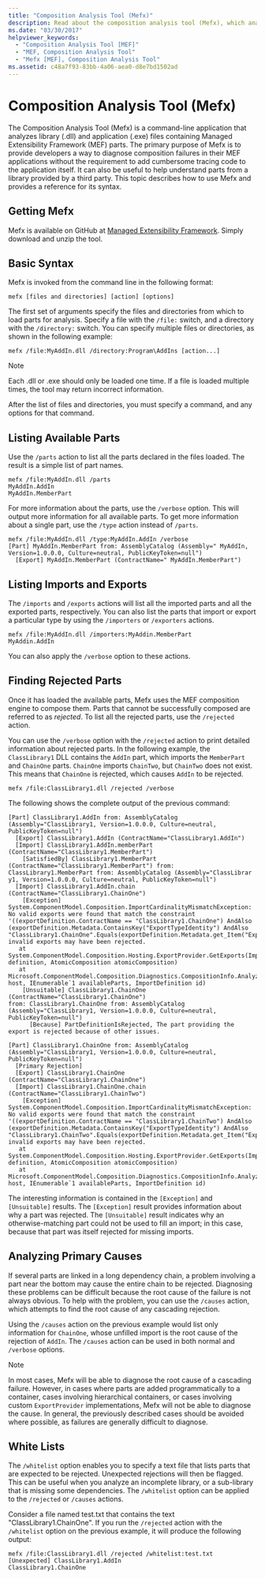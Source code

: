 ```yaml
---
title: "Composition Analysis Tool (Mefx)"
description: Read about the composition analysis tool (Mefx), which analyzes DLL and EXE files that contain Managed Extensibility Framework (MEF) parts in .NET.
ms.date: "03/30/2017"
helpviewer_keywords: 
  - "Composition Analysis Tool [MEF]"
  - "MEF, Composition Analysis Tool"
  - "Mefx [MEF], Composition Analysis Tool"
ms.assetid: c48a7f93-83bb-4a06-aea0-d8e7bd1502ad
---
```

# Composition Analysis Tool (Mefx)
The Composition Analysis Tool (Mefx) is a command-line application that analyzes library (.dll) and application (.exe) files containing Managed Extensibility Framework (MEF) parts. The primary purpose of Mefx is to provide developers a way to diagnose composition failures in their MEF applications without the requirement to add cumbersome tracing code to the application itself. It can also be useful to help understand parts from a library provided by a third party. This topic describes how to use Mefx and provides a reference for its syntax.  
  
<a name="getting_mefx"></a>
## Getting Mefx  
 Mefx is available on GitHub at [Managed Extensibility Framework](https://github.com/MicrosoftArchive/mef/releases/tag/4.0). Simply download and unzip the tool.  
  
<a name="basic_syntax"></a>
## Basic Syntax  
 Mefx is invoked from the command line in the following format:  
  
```console
mefx [files and directories] [action] [options]  
```  
  
 The first set of arguments specify the files and directories from which to load parts for analysis. Specify a file with the `/file:` switch, and a directory with the `/directory:` switch. You can specify multiple files or directories, as shown in the following example:  
  
```console  
mefx /file:MyAddIn.dll /directory:Program\AddIns [action...]  
```  
  
> [!NOTE]
> Each .dll or .exe should only be loaded one time. If a file is loaded multiple times, the tool may return incorrect information.  
  
 After the list of files and directories, you must specify a command, and any options for that command.  
  
<a name="listing_available_parts"></a>
## Listing Available Parts  
 Use the `/parts` action to list all the parts declared in the files loaded. The result is a simple list of part names.  
  
```console
mefx /file:MyAddIn.dll /parts  
MyAddIn.AddIn  
MyAddIn.MemberPart  
```  
  
 For more information about the parts, use the `/verbose` option. This will output more information for all available parts. To get more information about a single part, use the `/type` action instead of `/parts`.  
  
```console  
mefx /file:MyAddIn.dll /type:MyAddIn.AddIn /verbose  
[Part] MyAddIn.MemberPart from: AssemblyCatalog (Assembly=" MyAddIn, Version=1.0.0.0, Culture=neutral, PublicKeyToken=null")  
  [Export] MyAddIn.MemberPart (ContractName=" MyAddIn.MemberPart")  
```  
  
<a name="listing_imports_and_exports"></a>
## Listing Imports and Exports  
 The `/imports` and `/exports` actions will list all the imported parts and all the exported parts, respectively. You can also list the parts that import or export a particular type by using the `/importers` or `/exporters` actions.  
  
```console  
mefx /file:MyAddIn.dll /importers:MyAddin.MemberPart  
MyAddin.AddIn  
```  
  
 You can also apply the `/verbose` option to these actions.  
  
<a name="finding_rejected_parts"></a>
## Finding Rejected Parts  
 Once it has loaded the available parts, Mefx uses the MEF composition engine to compose them. Parts that cannot be successfully composed are referred to as *rejected*. To list all the rejected parts, use the `/rejected` action.  
  
 You can use the `/verbose` option with the `/rejected` action to print detailed information about rejected parts. In the following example, the `ClassLibrary1` DLL contains the `AddIn` part, which imports the `MemberPart` and `ChainOne` parts. `ChainOne` imports `ChainTwo`, but `ChainTwo` does not exist. This means that `ChainOne` is rejected, which causes `AddIn` to be rejected.  
  
```console  
mefx /file:ClassLibrary1.dll /rejected /verbose  
```  
  
 The following shows the complete output of the previous command:  
  
```output
[Part] ClassLibrary1.AddIn from: AssemblyCatalog (Assembly="ClassLibrary1, Version=1.0.0.0, Culture=neutral, PublicKeyToken=null")  
  [Export] ClassLibrary1.AddIn (ContractName="ClassLibrary1.AddIn")  
  [Import] ClassLibrary1.AddIn.memberPart (ContractName="ClassLibrary1.MemberPart")  
    [SatisfiedBy] ClassLibrary1.MemberPart (ContractName="ClassLibrary1.MemberPart") from: ClassLibrary1.MemberPart from: AssemblyCatalog (Assembly="ClassLibrar  
y1, Version=1.0.0.0, Culture=neutral, PublicKeyToken=null")  
  [Import] ClassLibrary1.AddIn.chain (ContractName="ClassLibrary1.ChainOne")  
    [Exception] System.ComponentModel.Composition.ImportCardinalityMismatchException: No valid exports were found that match the constraint '((exportDefinition.ContractName == "ClassLibrary1.ChainOne") AndAlso (exportDefinition.Metadata.ContainsKey("ExportTypeIdentity") AndAlso "ClassLibrary1.ChainOne".Equals(exportDefinition.Metadata.get_Item("ExportTypeIdentity"))))', invalid exports may have been rejected.  
   at System.ComponentModel.Composition.Hosting.ExportProvider.GetExports(ImportDefinition definition, AtomicComposition atomicComposition)  
   at Microsoft.ComponentModel.Composition.Diagnostics.CompositionInfo.AnalyzeImportDefinition(ExportProvider host, IEnumerable`1 availableParts, ImportDefinition id)  
    [Unsuitable] ClassLibrary1.ChainOne (ContractName="ClassLibrary1.ChainOne")  
from: ClassLibrary1.ChainOne from: AssemblyCatalog (Assembly="ClassLibrary1, Version=1.0.0.0, Culture=neutral, PublicKeyToken=null")  
      [Because] PartDefinitionIsRejected, The part providing the export is rejected because of other issues.  
  
[Part] ClassLibrary1.ChainOne from: AssemblyCatalog (Assembly="ClassLibrary1, Version=1.0.0.0, Culture=neutral, PublicKeyToken=null")  
  [Primary Rejection]  
  [Export] ClassLibrary1.ChainOne (ContractName="ClassLibrary1.ChainOne")  
  [Import] ClassLibrary1.ChainOne.chain (ContractName="ClassLibrary1.ChainTwo")  
    [Exception] System.ComponentModel.Composition.ImportCardinalityMismatchException: No valid exports were found that match the constraint '((exportDefinition.ContractName == "ClassLibrary1.ChainTwo") AndAlso (exportDefinition.Metadata.ContainsKey("ExportTypeIdentity") AndAlso "ClassLibrary1.ChainTwo".Equals(exportDefinition.Metadata.get_Item("ExportTypeIdentity"))))', invalid exports may have been rejected.  
   at System.ComponentModel.Composition.Hosting.ExportProvider.GetExports(ImportDefinition definition, AtomicComposition atomicComposition)  
   at Microsoft.ComponentModel.Composition.Diagnostics.CompositionInfo.AnalyzeImportDefinition(ExportProvider host, IEnumerable`1 availableParts, ImportDefinition id)  
```  
  
 The interesting information is contained in the `[Exception]` and `[Unsuitable]` results. The `[Exception]` result provides information about why a part was rejected. The `[Unsuitable]` result indicates why an otherwise-matching part could not be used to fill an import; in this case, because that part was itself rejected for missing imports.  
  
<a name="analyzing_primary_causes"></a>
## Analyzing Primary Causes  
 If several parts are linked in a long dependency chain, a problem involving a part near the bottom may cause the entire chain to be rejected. Diagnosing these problems can be difficult because the root cause of the failure is not always obvious. To help with the problem, you can use the `/causes` action, which attempts to find the root cause of any cascading rejection.  
  
 Using the `/causes` action on the previous example would list only information for `ChainOne`, whose unfilled import is the root cause of the rejection of `AddIn`. The `/causes` action can be used in both normal and `/verbose` options.  
  
> [!NOTE]
> In most cases, Mefx will be able to diagnose the root cause of a cascading failure. However, in cases where parts are added programmatically to a container, cases involving hierarchical containers, or cases involving custom `ExportProvider` implementations, Mefx will not be able to diagnose the cause. In general, the previously described cases should be avoided where possible, as failures are generally difficult to diagnose.  
  
<a name="white_lists"></a>
## White Lists  
 The `/whitelist` option enables you to specify a text file that lists parts that are expected to be rejected. Unexpected rejections will then be flagged. This can be useful when you analyze an incomplete library, or a sub-library that is missing some dependencies. The `/whitelist` option can be applied to the `/rejected` or `/causes` actions.  
  
 Consider a file named test.txt that contains the text "ClassLibrary1.ChainOne". If you run the `/rejected` action with the `/whitelist` option on the previous example, it will produce the following output:  
  
```console
mefx /file:ClassLibrary1.dll /rejected /whitelist:test.txt  
[Unexpected] ClassLibrary1.AddIn  
ClassLibrary1.ChainOne  
```
